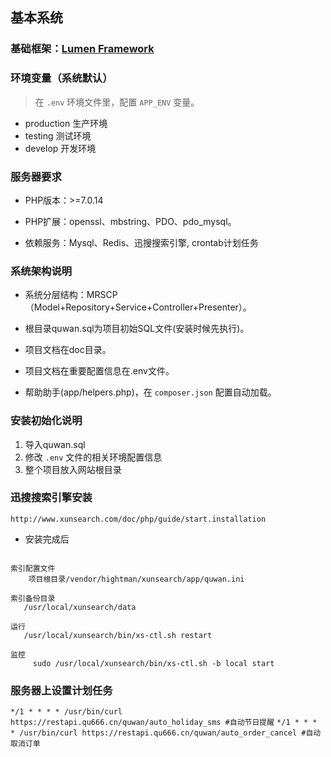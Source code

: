 ##  基本系统

### 基础框架：[Lumen Framework](https://lumen.laravel.com/docs/5.3)

### 环境变量（系统默认）

> 在 `.env` 环境文件里，配置 `APP_ENV` 变量。

* production 生产环境
* testing    测试环境
* develop    开发环境

### 服务器要求

* PHP版本：>=7.0.14

* PHP扩展：openssl、mbstring、PDO、pdo_mysql。

* 依赖服务：Mysql、Redis、迅搜搜索引擎, crontab计划任务

### 系统架构说明

* 系统分层结构：MRSCP（Model+Repository+Service+Controller+Presenter）。

* 根目录quwan.sql为项目初始SQL文件(安装时候先执行)。

* 项目文档在doc目录。

* 项目文档在重要配置信息在.env文件。

* 帮助助手(app/helpers.php)，在 `composer.json` 配置自动加载。



### 安装初始化说明
1. 导入quwan.sql
2. 修改 `.env` 文件的相关环境配置信息
3. 整个项目放入网站根目录


### 迅搜搜索引擎安装
    http://www.xunsearch.com/doc/php/guide/start.installation

* 安装完成后
```$xslt

索引配置文件
    项目根目录/vendor/hightman/xunsearch/app/quwan.ini

索引备份目录
   /usr/local/xunsearch/data

运行
   /usr/local/xunsearch/bin/xs-ctl.sh restart

监控
     sudo /usr/local/xunsearch/bin/xs-ctl.sh -b local start
```



### 服务器上设置计划任务
` */1 * * * * /usr/bin/curl https://restapi.qu666.cn/quwan/auto_holiday_sms #自动节日提醒 `
` */1 * * * * /usr/bin/curl https://restapi.qu666.cn/quwan/auto_order_cancel #自动取消订单 `
